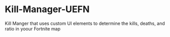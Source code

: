 # Kill-Manager-UEFN
Kill Manger that uses custom UI elements to determine the kills, deaths, and ratio in yoour Fortnite map
